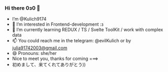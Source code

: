 ### Hi there 0з0 👋
- I’m @Kulich9174  
- 👀 I’m interested in Frontend-development :з  
- 🌱 I’m currently learning REDUX / TS / Svelte ToolKit / work with complex data  
- 📫 You could reach me in the telegram: @evilKulich or by julia91742003@gmail.com  
- 😄 Pronouns: she/her  
- Nice to meet you, thanks for coming ===>  
- 初めまして、来てくれてありがとう))
